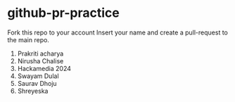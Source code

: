 # github-pr-practice

Fork this repo to your account
Insert your name and create a pull-request to the main repo.

1. Prakriti acharya
2. Nirusha Chalise
3. Hackamedia 2024
4. Swayam Dulal
5. Saurav Dhoju
6. Shreyeska

